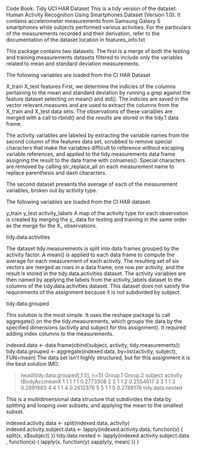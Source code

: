 Code Book: Tidy UCI HAR Dataset
This is a tidy version of the dataset: Human Activity Recognition Using Smartphones Dataset (Version 1.0). It contains accelerometer measurements from Samsung Galaxy S smartphones while subjects performed various activities. For the particulars of the measurements recorded and their derivation, refer to the documentation of the dataset location in features_info.txt

This package contains two datasets. The first is a merge of both the testing and training measurements datasets filtered to include only the variables related to mean and standard deviation measurements.

The following variables are loaded from the CI HAR Dataset

X_train
X_test
features
First, we determine the indicies of the columns pertaining to the mean and standard deviation by running a grep against the feature dataset selecting on mean() and std(). The indicies are saved in the vector relevant.measures and are used to extract the columns from the X_train and X_test data sets. The observations of these variables are merged with a call to rbind() and the results are stored in the tidy.1 data frame.

The activity variables are labeled by extracting the variable names from the second column of the features data set, scrubbed to remove special characters that make the variables difficult to reference without escaping variable references, and applied to the tidy.measurements data frame assigning the result to the data frame with colnames(). Special characters are removed by calling str_replace_all on each measurement name to replace parenthesis and dash characters.

The second dataset presents the average of each of the measurement variables, broken out by activity type.

The following variables are loaded from the CI HAR dataset.

y_train
y_test
activity_labels
A map of the activity type for each observation is created by merging the y_ data for testing and training in the same order as the merge for the X_ observations.

tidy.data.activities

The dataset tidy.measurements is split into data frames grouped by the activity factor. A mean() is applied to each data frame to compute the average for each measurement of each activity. The resulting set of six vectors are merged as rows in a data frame, one row per activity, and the result is stored in the tidy.data.activities dataset. The activity variables are then named by applying the labels from the activity_labels dataset to the columns of the tidy.data.activities dataset. This dataset does not satisfy the requirements of the assignment because it is not subdivided by subject.

tidy.data.grouped

This solution is the most simple. It uses the reshape package to call aggregate() on the the tidy.measurements, which groups the data by the specified dimensions (activity and subject for this assignment). It required adding index columns to the measurements.

indexed.data <- data.frame(cbind(subject, activity, tidy.measurements))
tidy.data.grouped <- aggregate(indexed.data, by=list(activity, subject), FUN=mean)
The data set isn't highly structured, but for this assignment it is the best solution IMO.

> head(tidy.data.grouped[,1:5], n=5)
  Group.1 Group.2 subject activity tBodyAccmeanX
1       1       1       1        1     0.2773308
2       2       1       1        2     0.2554617
3       3       1       1        3     0.2891883
4       4       1       1        4     0.2612376
5       5       1       1        5     0.2789176
tidy.data.nested

This is a multidimensional data structure that subdivides the data by splitting and looping over subsets, and applying the mean to the smallest subset.

indexed.activity.data <- split(indexed.data, activity)
indexed.activity.subject.data <- lapply(indexed.activity.data, function(x) { split(x, x$subject) })
tidy.data.nested <- lapply(indexed.activity.subject.data , function(x) { lapply(x, function(y) sapply(y, mean) )} )
